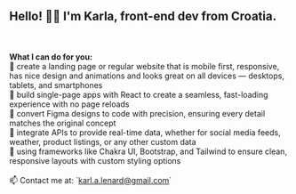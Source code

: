 ## Hello! 👩‍💻 I'm Karla, front-end dev from Croatia.<br>
<br>
<br>
<b>What I can do for you:</b><br>
💾 create a landing page or regular website that is mobile first, responsive, has nice design and animations and looks great on all devices — desktops, tablets, and smartphones<br>
💾 build single-page apps with React to create a seamless, fast-loading experience with no page reloads<br>
💾 convert Figma designs to code with precision, ensuring every detail matches the original concept<br>
💾 integrate APIs to provide real-time data, whether for social media feeds, weather, product listings, or any other custom data <br>
💾 using frameworks like Chakra UI, Bootstrap, and Tailwind to ensure clean, responsive layouts with custom styling options<br>
<br>
📫 Contact me at: `<a href="mailto:&#107;&#97;&#114;&#108;&#46;&#97;&#46;&#108;&#101;&#110;&#97;&#114;&#100;&#64;&#103;&#109;&#97;&#105;&#108;&#46;&#99;&#111;&#109;">karl.a.lenard@gmail.com</a>`
